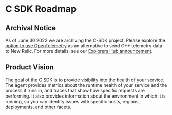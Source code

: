 # C SDK Roadmap

## Archival Notice ##
As of June 30 2022 we are archiving the C-SDK project. Please explore the [option to use OpenTelemetry](https://github.com/newrelic/docs-website/blob/develop/docs/apm/agents/c-sdk/get-started/otel_cpp_example) as an alternative to send C++ telemetry data to New Relic. For more details, see our [Explorers Hub announcement](https://discuss.newrelic.com/t/q1-bulk-eol-announcement-fy23/181744).

## Product Vision
The goal of the C SDK is to provide visibility into the health of your service. The agent provides metrics about the runtime health of your service and the process it runs in, and traces that show how specific requests are performing. It also provides information about the environment in which it is running, so you can identify issues with specific hosts, regions, deployments, and other facets. 

